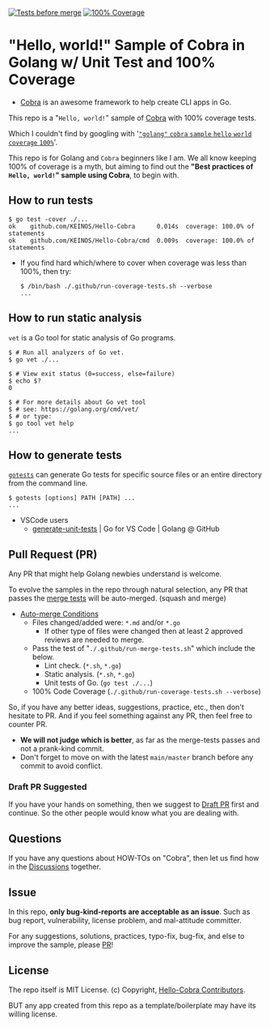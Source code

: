 <!-- markdownlint-disable MD001 MD041 -->
[![Tests before merge](https://github.com/KEINOS/Hello-Cobra/workflows/Tests%20before%20merge/badge.svg)](https://github.com/KEINOS/Hello-Cobra/actions?query=workflow%3A%22Tests+before+merge%22 "View status on GitHub")
[![100% Coverage](https://github.com/KEINOS/Hello-Cobra/workflows/100%25%20Coverage/badge.svg)](https://github.com/KEINOS/Hello-Cobra/actions?query=workflow%3A%22100%25+Coverage%22 "View status on GitHub")

# "Hello, world!" Sample of Cobra in Golang w/ Unit Test and 100% Coverage

- [Cobra](https://cobra.dev/) is an awesome framework to help create CLI apps in Go.

This repo is a "`Hello, world!`" sample of [Cobra](https://cobra.dev/) with 100% coverage tests.

Which I couldn't find by googling with '[`"golang"` `cobra` `sample` `hello` `world` `coverage` `100%`](https://www.google.com/search?q=%22golang%22+cobra+sample+hello+world+coverage+100%)'.

This repo is for Golang and `Cobra` beginners like I am. We all know keeping 100% of coverage is a myth, but aiming to find out the **"Best practices of `Hello, world!`" sample using Cobra**, to begin with.

## How to run tests

```shellsession
$ go test -cover ./...
ok    github.com/KEINOS/Hello-Cobra      0.014s  coverage: 100.0% of statements
ok    github.com/KEINOS/Hello-Cobra/cmd  0.009s  coverage: 100.0% of statements
```

- If you find hard which/where to cover when coverage was less than 100%, then try:

  ```shellsession
  $ /bin/bash ./.github/run-coverage-tests.sh --verbose
  ...
  ```

## How to run static analysis

`vet` is a Go tool for static analysis of Go programs.

```shellsession
$ # Run all analyzers of Go vet.
$ go vet ./...

$ # View exit status (0=success, else=failure)
$ echo $?
0

$ # For more details about Go vet tool
$ # see: https://golang.org/cmd/vet/
$ # or type:
$ go tool vet help
...
```

## How to generate tests

[`gotests`](https://github.com/cweill/gotests) can generate Go tests for specific source files or an entire directory from the command line.

```shellsession
$ gotests [options] PATH [PATH] ...
...
```

- VSCode users
  - [generate-unit-tests](https://github.com/golang/vscode-go/blob/master/docs/features.md#generate-unit-tests) | Go for VS Code | Golang @ GitHub

## Pull Request (PR)

Any PR that might help Golang newbies understand is welcome.

To evolve the samples in the repo through natural selection, any PR that passes the [merge tests](https://github.com/KEINOS/Hello-Cobra/blob/main/.github/run-merge-tests.sh) will be auto-merged. (squash and merge)

- [Auto-merge Conditions](https://github.com/KEINOS/Hello-Cobra/blob/main/.github/mergify.yml)
  - Files changed/added were: `*.md` and/or `*.go`
    - If other type of files were changed then at least 2 approved reviews are needed to merge.
  - Pass the test of "`./.github/run-merge-tests.sh`" which include the below.
    - Lint check. (`*.sh`, `*.go`)
    - Static analysis. (`*.sh`, `*.go`)
    - Unit tests of Go. (`go test ./...`)
  - 100% Code Coverage (`./.github/run-coverage-tests.sh --verbose`)

So, if you have any better ideas, suggestions, practice, etc., then don't hesitate to PR. And if you feel something against any PR, then feel free to counter PR.

- **We will not judge which is better**, as far as the merge-tests passes and not a prank-kind commit.
- Don't forget to move on with the latest `main/master` branch before any commit to avoid conflict.

### Draft PR Suggested

If you have your hands on something, then we suggest to [Draft PR](https://github.blog/2019-02-14-introducing-draft-pull-requests/) first and continue. So the other people would know what you are dealing with.

## Questions

If you have any questions about HOW-TOs on "Cobra", then let us find how in the [Discussions](https://github.com/KEINOS/Hello-Cobra/discussions) together.

## Issue

In this repo, **only bug-kind-reports are acceptable as an issue**. Such as bug report, vulnerability, license problem, and mal-attitude committer.

For any suggestions, solutions, practices, typo-fix, bug-fix, and else to improve the sample, please [PR](https://github.com/KEINOS/Hello-Cobra/pulls)!

## License

The repo itself is MIT License. (c) Copyright, [Hello-Cobra Contributors](https://github.com/KEINOS/Hello-Cobra/graphs/contributors).

BUT any app created from this repo as a template/boilerplate may have its willing license.

<!-- WIP
## Codespaces and VSCode Friendly

This repo works on [GitHub Codespaces](https://github.com/features/codespaces) which lets you edit/code online.

1. [Request early access](https://github.com/features/codespaces/signup) and wait to be accepted.
2. [Fork](https://docs.github.com/en/free-pro-team@latest/github/getting-started-with-github/fork-a-repo) this repo to your GitHub account.
3. Open the forked repo in GitHub and select the ”`Open with Codespaces`" dropdown menu in the upper right "`↓ Code`" button.
4. Create/add a "`New codespace`" and wait until the Docker image gets built.
-->
